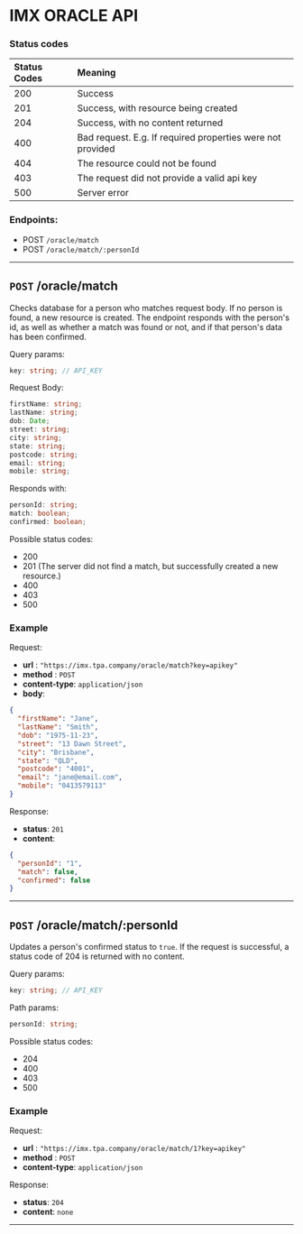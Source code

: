 # IMX ORACLE API

### Status codes

| Status Codes | Meaning                                                    |
| :----------- | :--------------------------------------------------------- |
| 200          | Success                                                    |
| 201          | Success, with resource being created                       |
| 204          | Success, with no content returned                          |
| 400          | Bad request. E.g. If required properties were not provided |
| 404          | The resource could not be found                            |
| 403          | The request did not provide a valid api key                |
| 500          | Server error                                               |

### Endpoints:

- POST `/oracle/match`
- POST `/oracle/match/:personId`

---

## `POST` /oracle/match

Checks database for a person who matches request body. If no person is found, a new resource is created. The endpoint responds with the person's id, as well as whether a match was found or not, and if that person's data has been confirmed.

Query params:

```typescript
key: string; // API_KEY
```

Request Body:

```typescript
firstName: string;
lastName: string;
dob: Date;
street: string;
city: string;
state: string;
postcode: string;
email: string;
mobile: string;
```

Responds with:

```typescript
personId: string;
match: boolean;
confirmed: boolean;
```

Possible status codes:

- 200
- 201 (The server did not find a match, but successfully created a new resource.)
- 400
- 403
- 500

### Example

Request:

- **url** : `"https://imx.tpa.company/oracle/match?key=apikey"`
- **method** : `POST`
- **content-type**: `application/json`
- **body**:

```json
{
  "firstName": "Jane",
  "lastName": "Smith",
  "dob": "1975-11-23",
  "street": "13 Dawn Street",
  "city": "Brisbane",
  "state": "QLD",
  "postcode": "4001",
  "email": "jane@email.com",
  "mobile": "0413579113"
}
```

Response:

- **status**: `201`
- **content**:

```json
{
  "personId": "1",
  "match": false,
  "confirmed": false
}
```

---

## `POST` /oracle/match/:personId

Updates a person's confirmed status to `true`. If the request is successful, a status code of 204 is returned with no content.

Query params:

```typescript
key: string; // API_KEY
```

Path params:

```typescript
personId: string;
```

Possible status codes:

- 204
- 400
- 403
- 500

### Example

Request:

- **url** : `"https://imx.tpa.company/oracle/match/1?key=apikey"`
- **method** : `POST`
- **content-type**: `application/json`

Response:

- **status**: `204`
- **content**: `none`

---
